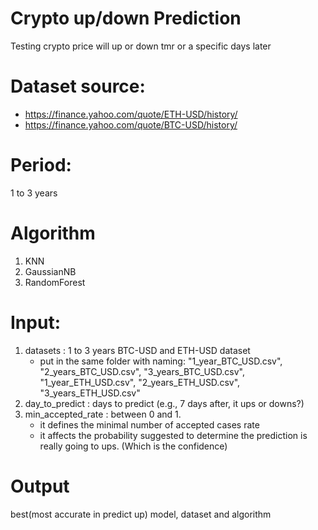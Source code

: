# Crypto up/down Prediction
Testing crypto price will up or down tmr or a specific days later

# Dataset source:
- https://finance.yahoo.com/quote/ETH-USD/history/
- https://finance.yahoo.com/quote/BTC-USD/history/

# Period: 
1 to 3 years

# Algorithm
1. KNN
2. GaussianNB
3. RandomForest 

# Input: 
1. datasets : 1 to 3 years BTC-USD and ETH-USD dataset
    - put in the same folder with naming: 
            "1_year_BTC_USD.csv", "2_years_BTC_USD.csv", "3_years_BTC_USD.csv",
            "1_year_ETH_USD.csv", "2_years_ETH_USD.csv", "3_years_ETH_USD.csv"
2. day_to_predict : days to predict (e.g., 7 days after, it ups or downs?)
3. min_accepted_rate : between 0 and 1. 
    - it defines the minimal number of accepted cases rate
    - it affects the probability suggested to determine the prediction is really going to ups. (Which is the confidence)

# Output
best(most accurate in predict up) model, dataset and algorithm
